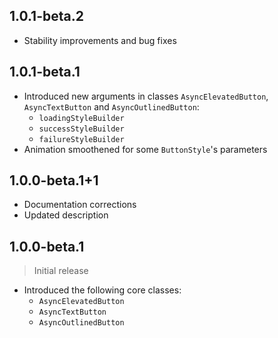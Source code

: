 ## 1.0.1-beta.2

- Stability improvements and bug fixes

## 1.0.1-beta.1

- Introduced new arguments in classes `AsyncElevatedButton`, `AsyncTextButton` and `AsyncOutlinedButton`:
  - `loadingStyleBuilder`
  - `successStyleBuilder`
  - `failureStyleBuilder`
- Animation smoothened for some `ButtonStyle`'s parameters

## 1.0.0-beta.1+1

- Documentation corrections
- Updated description

## 1.0.0-beta.1

> Initial release

- Introduced the following core classes:
  - `AsyncElevatedButton`
  - `AsyncTextButton`
  - `AsyncOutlinedButton`
